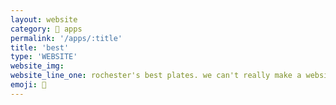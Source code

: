 ```yaml
---
layout: website
category: 🏬 apps
permalink: '/apps/:title'
title: 'best'
type: 'WEBSITE'
website_img: 
website_line_one: rochester's best plates. we can't really make a website officially about this delicacy, but we're doing something.
emoji: 🍛
---
```

